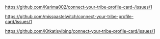https://github.com/Karima002/connect-your-tribe-profile-card-/issues/1


https://github.com/misspastelwitch/connect-your-tribe-profile-card/issues/1


https://github.com/Kitkatisvibing/connect-your-tribe-profile-card/issues/1


